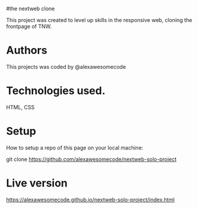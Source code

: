 #the nextweb clone
 
This project was created to level up skills in the responsive web, cloning the frontpage of TNW.

# Authors

This projects was coded by @alexawesomecode

# Technologies used.

HTML, CSS

# Setup

How to setup a repo of this page on your local machine:

git clone https://github.com/alexawesomecode/nextweb-solo-project

# Live version
https://alexawesomecode.github.io/nextweb-solo-project/index.html
